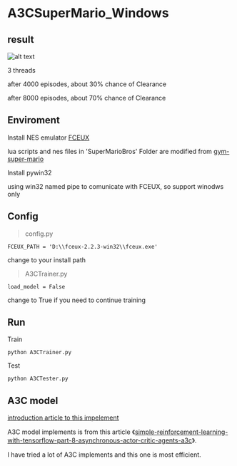 # A3CSuperMario_Windows
## result

![alt text](https://raw.githubusercontent.com/xushsh163/A3CSuperMario_Windows/master/result.gif)

3 threads

after 4000 episodes, about 30% chance of Clearance

after 8000 episodes, about 70% chance of Clearance

## Enviroment

Install NES emulator [FCEUX](http://www.fceux.com/web/home.html)

lua scripts and nes files in 'SuperMarioBros' Folder are modified from [gym-super-mario](https://github.com/ppaquette/gym-super-mario)

Install pywin32

using win32 named pipe to comunicate with FCEUX, so support winodws only

## Config

> config.py
```
FCEUX_PATH = 'D:\\fceux-2.2.3-win32\\fceux.exe'
```
change to your install path

> A3CTrainer.py
```
load_model = False
```
change to True if you need to continue training

## Run

Train

```
python A3CTrainer.py
```

Test

```
python A3CTester.py
```


## A3C model

[introduction article to this impelement](https://zhuanlan.zhihu.com/p/53907806)

A3C model implements is from this article 《[simple-reinforcement-learning-with-tensorflow-part-8-asynchronous-actor-critic-agents-a3c](https://medium.com/emergent-future/simple-reinforcement-learning-with-tensorflow-part-8-asynchronous-actor-critic-agents-a3c-c88f72a5e9f2)》.

I have tried a lot of A3C implements and this one is most efficient.

